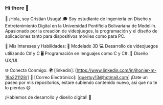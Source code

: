 ### Hi there 👋

👋 ¡Hola, soy Cristian Usuga!
🎓 Soy estudiante de Ingeniería en Diseño y Entretenimiento Digital en la Universidad Pontificia Bolivariana de Medellín. Apasionado por la creación de videojuegos, la programación y el diseño de aplicaciones tanto para dispositivos móviles como para PC.

🚀 Mis Intereses y Habilidades:
🤖 Modelado 3D
💻 Desarrollo de videojuegos utilizando C# y C
🖥️ Programación en lenguajes como C y C#.
📱 Diseño UX/UI

🌐 Conecta Conmigo:
🌍 [linkedin]: [https://www.linkedin.com/in/jhonier-m-18a221128/]
📧 [Correo Electrónico]: [quertuy13@hotmail.com]
¡Date un paseo por mis repositorios, estare subiendo contenido nuevo, asi que no te lo pierdas 😄 

¡Hablemos de desarrollo y diseño digital! 🚀
